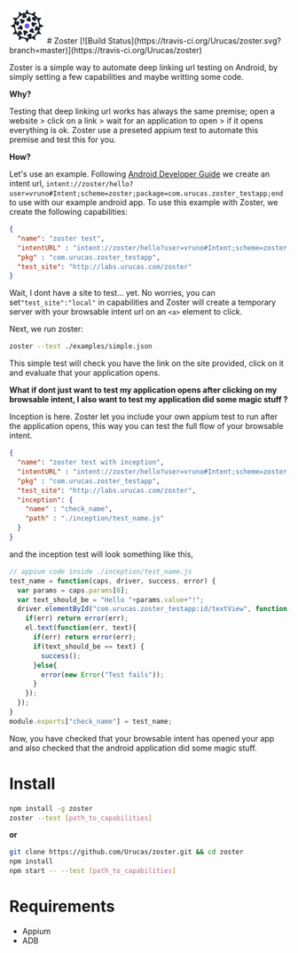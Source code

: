<img src="https://raw.githubusercontent.com/Urucas/zoster/master/logo.png" />
# Zoster [![Build Status](https://travis-ci.org/Urucas/zoster.svg?branch=master)](https://travis-ci.org/Urucas/zoster)

Zoster is a simple way to automate deep linking url testing on Android, by simply setting a few capabilities and maybe writting some code. 

**Why?**

Testing that deep linking url works has always the same premise; open a website > click on a link > wait for an application to open > if it opens everything is ok. Zoster use a preseted appium test to automate this premise and test this for you.

**How?**

Let's use an example. Following [Android Developer Guide](https://developer.android.com/guide/components/intents-common.html#Browser) we create an intent url, ```intent://zoster/hello?user=vruno#Intent;scheme=zoster;package=com.urucas.zoster_testapp;end``` 
to use with our example android app.
To use this example with Zoster, we create the following capabilities:
```json
{
  "name": "zoster test",
  "intentURL" : "intent://zoster/hello?user=vruno#Intent;scheme=zoster;package=com.urucas.zoster_testapp;end",
  "pkg" : "com.urucas.zoster_testapp",
  "test_site": "http://labs.urucas.com/zoster"
}
```
Wait, I dont have a site to test... yet. No worries, you can set```"test_site":"local"``` in capabilities and Zoster will create a temporary server with your browsable intent url on an ```<a>``` element to click. 

Next, we run zoster:
```bash
zoster --test ./examples/simple.json
```
This simple test will check you have the link on the site provided, click on it and evaluate that your application opens.

**What if dont just want to test my application opens after clicking on my browsable intent, I also want to test my application did some magic stuff ?**

Inception is here. Zoster let you include your own appium test to run after the application opens, this way you can test the full flow of your browsable intent. 
```json
{
  "name": "zoster test with inception",
  "intentURL" : "intent://zoster/hello?user=vruno#Intent;scheme=zoster;package=com.urucas.zoster_testapp;end",
  "pkg" : "com.urucas.zoster_testapp",
  "test_site": "http://labs.urucas.com/zoster",
  "inception": {
    "name" : "check_name",
    "path" : "./inception/test_name.js"
  }
}
```
and the inception test will look something like this,
```javascript
// appium code inside ./inception/test_name.js
test_name = function(caps, driver, success, error) {
  var params = caps.params[0];
  var text_should_be = "Hello "+params.value+"!";
  driver.elementById("com.urucas.zoster_testapp:id/textView", function(err, el) {
    if(err) return error(err);
    el.text(function(err, text){
      if(err) return error(err);
      if(text_should_be == text) {
        success();
      }else{
        error(new Error("Test fails"));
      }
    });
  });
}
module.exports["check_name"] = test_name;
```
Now, you have checked that your browsable intent has opened your app and also checked that the android application did some magic stuff.  

# Install
```bash
npm install -g zoster
zoster --test [path_to_capabilities]
```
**or**
```bash
git clone https://github.com/Urucas/zoster.git && cd zoster
npm install
npm start -- --test [path_to_capabilities]
```

# Requirements
* Appium
* ADB
